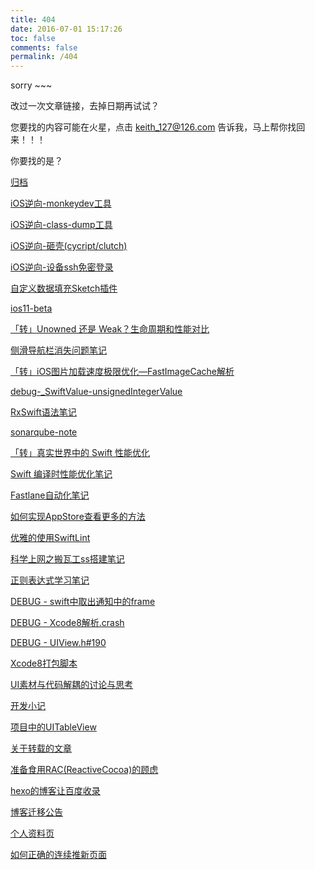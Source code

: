 ```yaml
---
title: 404
date: 2016-07-01 15:17:26
toc: false
comments: false
permalink: /404
---
```

sorry ~~~

改过一次文章链接，去掉日期再试试？

您要找的内容可能在火星，点击 <keith_127@126.com> 告诉我，马上帮你找回来！！！

你要找的是？

[归档](https://madordie.github.io/archives/)

[iOS逆向-monkeydev工具](https://madordie.github.io/reverse-ios-monkeydev/)

[iOS逆向-class-dump工具](https://madordie.github.io/reverse-ios-class-dump/)

[iOS逆向-砸壳(cycript/clutch)](https://madordie.github.io/reverse-ios-dump-decrypted/)

[iOS逆向-设备ssh免密登录](https://madordie.github.io/reverse-ios-ssh/)

[自定义数据填充Sketch插件](https://madordie.github.io/format-sketchplugin/)

[ios11-beta](https://madordie.github.io/ios11-beta/)

[「转」Unowned 还是 Weak？生命周期和性能对比](https://madordie.github.io/swiftgg-unowned-or-weak-lifetime-and-performance/)

[侧滑导航栏消失问题笔记](https://madordie.github.io/push-pop-navigation-bar-hidden/)

[「转」iOS图片加载速度极限优化—FastImageCache解析](https://madordie.github.io/bang-fastimagecache/)

[debug-_SwiftValue-unsignedIntegerValue](https://madordie.github.io/debug-SwiftValue-unsignedIntegerValue/)

[RxSwift语法笔记](https://madordie.github.io/rx-dictionary/)

[sonarqube-note](https://madordie.github.io/sonarqube-note/)

[「转」真实世界中的 Swift 性能优化](https://madordie.github.io/real-world-swift-performance/)

[Swift 编译时性能优化笔记](https://madordie.github.io/swift-build-times/)

[Fastlane自动化笔记](https://madordie.github.io/fastlane-note/)

[如何实现AppStore查看更多的方法](https://madordie.github.io/uitextkit-ellipsis-sth-at-the-end/)

[优雅的使用SwiftLint](https://madordie.github.io/elegant-to-use-swiftlint/)

[科学上网之搬瓦工ss搭建笔记](https://madordie.github.io/bandwagonhost-note/)

[正则表达式学习笔记](https://madordie.github.io/bruch-up-regular-expressions/)

[DEBUG - swift中取出通知中的frame](https://madordie.github.io/debug-swift-notifa-frame/)

[DEBUG - Xcode8解析.crash](https://madordie.github.io/debug-xcode8-analysis-crash-file/)

[DEBUG - UIView.h#190](https://madordie.github.io/debug-uiview-m-190/)

[Xcode8打包脚本](https://madordie.github.io/build-ipa-sh/)

[UI素材与代码解耦的讨论与思考](https://madordie.github.io/ui-source-and-code-decoupling/)

[开发小记](https://madordie.github.io/note/)

[项目中的UITableView](https://madordie.github.io/about-project-tableview/)

[关于转载的文章](https://madordie.github.io/about-reprint-article/)

[准备食用RAC(ReactiveCocoa)的顾虑](https://madordie.github.io/reactivecocoa-ready-to-use/)

[hexo的博客让百度收录](https://madordie.github.io/use-hexo-setup-blog/)

[博客迁移公告](https://madordie.github.io/about-change-blog/)

[个人资料页](https://madordie.github.io/about-me/)

[如何正确的连续推新页面](https://madordie.github.io/push-queue-for-navigation/)

